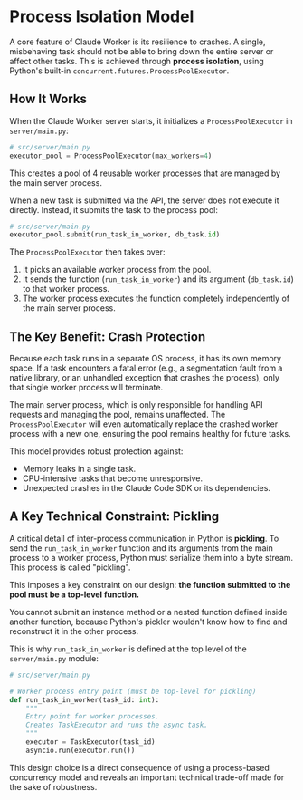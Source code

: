 # Process Isolation Model

A core feature of Claude Worker is its resilience to crashes. A single, misbehaving task should not be able to bring down the entire server or affect other tasks. This is achieved through **process isolation**, using Python's built-in `concurrent.futures.ProcessPoolExecutor`.

## How It Works

When the Claude Worker server starts, it initializes a `ProcessPoolExecutor` in `server/main.py`:

```python
# src/server/main.py
executor_pool = ProcessPoolExecutor(max_workers=4)
```

This creates a pool of 4 reusable worker processes that are managed by the main server process.

When a new task is submitted via the API, the server does not execute it directly. Instead, it submits the task to the process pool:

```python
# src/server/main.py
executor_pool.submit(run_task_in_worker, db_task.id)
```

The `ProcessPoolExecutor` then takes over:

1.  It picks an available worker process from the pool.
2.  It sends the function (`run_task_in_worker`) and its argument (`db_task.id`) to that worker process.
3.  The worker process executes the function completely independently of the main server process.

## The Key Benefit: Crash Protection

Because each task runs in a separate OS process, it has its own memory space. If a task encounters a fatal error (e.g., a segmentation fault from a native library, or an unhandled exception that crashes the process), only that single worker process will terminate.

The main server process, which is only responsible for handling API requests and managing the pool, remains unaffected. The `ProcessPoolExecutor` will even automatically replace the crashed worker process with a new one, ensuring the pool remains healthy for future tasks.

This model provides robust protection against:
*   Memory leaks in a single task.
*   CPU-intensive tasks that become unresponsive.
*   Unexpected crashes in the Claude Code SDK or its dependencies.

## A Key Technical Constraint: Pickling

A critical detail of inter-process communication in Python is **pickling**. To send the `run_task_in_worker` function and its arguments from the main process to a worker process, Python must serialize them into a byte stream. This process is called "pickling".

This imposes a key constraint on our design: **the function submitted to the pool must be a top-level function.**

You cannot submit an instance method or a nested function defined inside another function, because Python's pickler wouldn't know how to find and reconstruct it in the other process.

This is why `run_task_in_worker` is defined at the top level of the `server/main.py` module:

```python
# src/server/main.py

# Worker process entry point (must be top-level for pickling)
def run_task_in_worker(task_id: int):
    """
    Entry point for worker processes.
    Creates TaskExecutor and runs the async task.
    """
    executor = TaskExecutor(task_id)
    asyncio.run(executor.run())
```

This design choice is a direct consequence of using a process-based concurrency model and reveals an important technical trade-off made for the sake of robustness.
